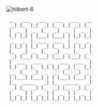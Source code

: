 ![hilbert-6](https://github.com/barabo/barabo/assets/4342684/a7ae484f-d97f-4fd8-ad79-0c81ecf35439)


```
 __   ___   ___   ___   ___   __
  _| |_  |_|  _| |_  |_|  _| |_
 |  _  |  _  |_   _|  _  |  _  |
 |_| |_| | |___| |___| | |_| |_|
  _   _  |  ___   ___  |  _   _
 | |_| | |_|  _| |_  |_| | |_| |
 |_   _|  _  |_   _|  _  |_   _|
  _| |___| |___| |___| |___| |_
 |  ___   ___   _   ___   ___  |
 |_|  _| |_  |_| |_|  _| |_  |_|
  _  |_   _|  _   _  |_   _|  _
 | |___| |___| | | |___| |___| |
 |__  _____   _| |_   _____   _|
  _| |_   _| |_   _| |_   _| |_
 |  _  | |  _  | |  _  | |  _  |
 |_| |_| |_| |_| |_| |_| |_| |_|
```
<!--
**barabo/barabo** is a ✨ _special_ ✨ repository because its `README.md` (this file) appears on your GitHub profile.

Here are some ideas to get you started:

- 🔭 I’m currently working on ...
- 🌱 I’m currently learning ...
- 👯 I’m looking to collaborate on ...
- 🤔 I’m looking for help with ...
- 💬 Ask me about ...
- 📫 How to reach me: ...
- 😄 Pronouns: ...
- ⚡ Fun fact: ...
-->
